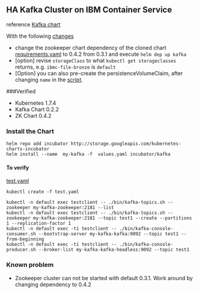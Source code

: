 ## HA Kafka Cluster on IBM Container Service


reference [Kafka chart](https://github.com/kubernetes/charts/tree/master/incubator/kafka)

With the following [changes](values.yaml)

* change the zookeeper chart dependency of the cloned chart [requirements.yaml](requirements.yaml) to 0.4.2 from 0.3.1 and execute `helm dep up kafka`
* [option] revise `storageClass` to what `kubectl get storageclasses` returns, e.g. `ibmc-file-bronze` is `default`
* [Option] you can also pre-create the persistenceVolumeClaim, after changing `name` in the [script](../ibm-pvc.yaml).


###Verified 

* Kubernetes 1.7.4
* Kafka Chart 0.2.2
* ZK Chart 0.4.2


### Install the Chart

	helm repo add incubator http://storage.googleapis.com/kubernetes-charts-incubator
	helm install --name  my-kafka -f  values.yaml incubator/kafka


#### To verify

[test.yaml](test.yaml)

	kubectl create -f test.yaml
	
	kubectl -n default exec testclient -- ./bin/kafka-topics.sh --zookeeper my-kafka-zookeeper:2181 --list
	kubectl -n default exec testclient -- ./bin/kafka-topics.sh --zookeeper my-kafka-zookeeper:2181 --topic test1 --create --partitions 1 --replication-factor 1
	kubectl -n default exec -ti testclient -- ./bin/kafka-console-consumer.sh --bootstrap-server my-kafka-kafka:9092 --topic test1 --from-beginning
	kubectl -n default exec -ti testclient -- ./bin/kafka-console-producer.sh --broker-list my-kafka-kafka-headless:9092 --topic test1


### Known problem

* Zookeeper cluster can not be started with default 0.3.1. Work around by changing dependency to 0.4.2